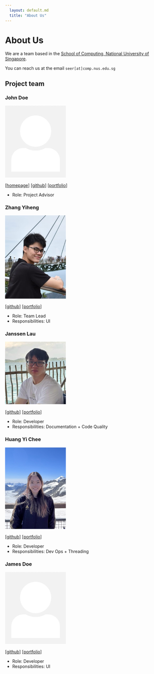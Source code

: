 ```yaml
---
  layout: default.md
  title: "About Us"
---
```


# About Us

We are a team based in the [School of Computing, National University of Singapore](http://www.comp.nus.edu.sg).

You can reach us at the email `seer[at]comp.nus.edu.sg`

## Project team

### John Doe

<img src="images/johndoe.png" width="200px">

[[homepage](http://www.comp.nus.edu.sg/~damithch)]
[[github](https://github.com/johndoe)]
[[portfolio](team/johndoe.md)]

* Role: Project Advisor

### Zhang Yiheng

<img src="images/yiheng.jpg" width="200px">

[[github](http://github.com/nubnubyas)]
[[portfolio](team/yiheng.md)]

* Role: Team Lead
* Responsibilities: UI

### Janssen Lau

<img src="images/kanna-1.png" width="200px">

[[github](http://github.com/kanna-1)] [[portfolio](team/kanna-1.md)]

* Role: Developer
* Responsibilities: Documentation + Code Quality

### Huang Yi Chee

<img src="images/hyc17003.png" width="200px">

[[github](http://github.com/hyc17003)]
[[portfolio](team/hyc17003.md)]

* Role: Developer
* Responsibilities: Dev Ops + Threading

### James Doe

<img src="images/johndoe.png" width="200px">

[[github](http://github.com/johndoe)]
[[portfolio](team/johndoe.md)]

* Role: Developer
* Responsibilities: UI
